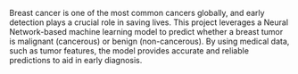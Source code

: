 Breast cancer is one of the most common cancers globally, and early detection plays a crucial role in saving lives. This project leverages a Neural Network-based machine learning model to predict whether a breast tumor is malignant (cancerous) or benign (non-cancerous). By using medical data, such as tumor features, the model provides accurate and reliable predictions to aid in early diagnosis.


